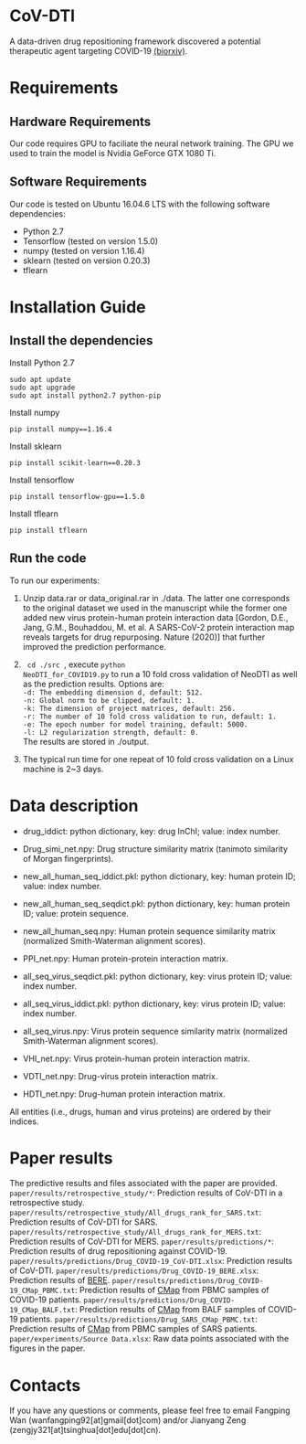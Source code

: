 # CoV-DTI
A data-driven drug repositioning framework discovered a potential therapeutic agent targeting COVID-19
 [(biorxiv)](https://www.biorxiv.org/content/10.1101/2020.03.11.986836v1.abstract).


# Requirements
## Hardware Requirements
Our code requires GPU to faciliate the neural network training. The GPU we used to train the model is Nvidia GeForce GTX 1080 Ti.

## Software Requirements
Our code is tested on Ubuntu 16.04.6 LTS with the following software dependencies:
* Python 2.7 
* Tensorflow (tested on version 1.5.0)
* numpy (tested on version 1.16.4)
* sklearn (tested on version 0.20.3)
* tflearn

# Installation Guide
## Install the dependencies
Install Python 2.7
```
sudo apt update
sudo apt upgrade
sudo apt install python2.7 python-pip
 ```
Install numpy
```
pip install numpy==1.16.4
 ```
Install sklearn
```
pip install scikit-learn==0.20.3
```
Install tensorflow
```
pip install tensorflow-gpu==1.5.0
 ```
Install tflearn
```
pip install tflearn
```

## Run the code
To run our experiments:
1. Unzip data.rar or data_original.rar in ./data. The latter one corresponds to the original dataset we used in the manuscript while the former one added new virus protein-human protein interaction data [Gordon, D.E., Jang, G.M., Bouhaddou, M. et al. A SARS-CoV-2 protein interaction map reveals targets for drug repurposing. Nature (2020)] that further improved the prediction performance. 

2. <code> cd ./src </code>, execute <code>python NeoDTI_for_COVID19.py</code> to run a 10 fold cross validation of NeoDTI as well as the prediction results. Options are:  
`-d: The embedding dimension d, default: 512.`  
`-n: Global norm to be clipped, default: 1.`  
`-k: The dimension of project matrices, default: 256.`  
`-r: The number of 10 fold cross validation to run, default: 1.`  
`-e: The epoch number for model training, default: 5000.`  
`-l: L2 regularization strength, default: 0.`  
The results are stored in ./output.

3. The typical run time for one repeat of 10 fold cross validation on a Linux machine is 2~3 days.

# Data description
* drug_iddict: python dictionary, key: drug InChI; value: index number.
* Drug_simi_net.npy: Drug structure similarity matrix (tanimoto similarity of Morgan fingerprints).
* new_all_human_seq_iddict.pkl: python dictionary, key: human protein ID; value: index number.
* new_all_human_seq_seqdict.pkl: python dictionary, key: human protein ID; value: protein sequence.
* new_all_human_seq.npy: Human protein sequence similarity matrix (normalized Smith-Waterman alignment scores).
* PPI_net.npy: Human protein-protein interaction matrix.

* all_seq_virus_seqdict.pkl: python dictionary, key: virus protein ID; value: index number.
* all_seq_virus_iddict.pkl: python dictionary, key: virus protein ID; value: index number.
* all_seq_virus.npy: Virus protein sequence similarity matrix (normalized Smith-Waterman alignment scores).

* VHI_net.npy: Virus protein-human protein interaction matrix.
* VDTI_net.npy: Drug-virus protein interaction matrix.
* HDTI_net.npy: Drug-human protein interaction matrix.

All entities (i.e., drugs, human and virus proteins) are ordered by their indices. 

# Paper results
The predictive results and files associated with the paper are provided.
`paper/results/retrospective_study/*`: Prediction results of CoV-DTI in a retrospective study.
`paper/results/retrospective_study/All_drugs_rank_for_SARS.txt`: Prediction results of CoV-DTI for SARS.
`paper/results/retrospective_study/All_drugs_rank_for_MERS.txt`: Prediction results of CoV-DTI for MERS.
`paper/results/predictions/*`: Prediction results of drug repositioning against COVID-19.
`paper/results/predictions/Drug_COVID-19_CoV-DTI.xlsx`: Prediction results of CoV-DTI.
`paper/results/predictions/Drug_COVID-19_BERE.xlsx`: Prediction results of [BERE](https://github.com/haiya1994/BERE).
`paper/results/predictions/Drug_COVID-19_CMap_PBMC.txt`: Prediction results of [CMap](https://clue.io) from PBMC samples of COVID-19 patients.
`paper/results/predictions/Drug_COVID-19_CMap_BALF.txt`: Prediction results of [CMap](https://clue.io) from BALF samples of COVID-19 patients.
`paper/results/predictions/Drug_SARS_CMap_PBMC.txt`: Prediction results of [CMap](https://clue.io) from PBMC samples of SARS patients.
`paper/experiments/Source Data.xlsx`: Raw data points associated with the figures in the paper.

# Contacts
If you have any questions or comments, please feel free to email Fangping Wan (wanfangping92[at]gmail[dot]com) and/or Jianyang Zeng (zengjy321[at]tsinghua[dot]edu[dot]cn).

